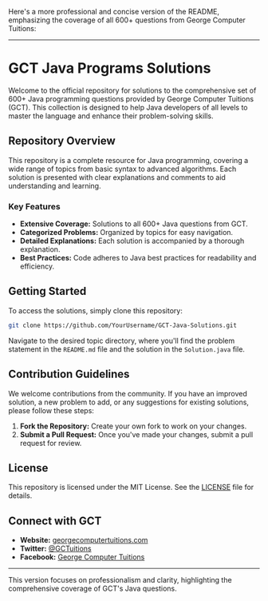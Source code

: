 Here's a more professional and concise version of the README, emphasizing the coverage of all 600+ questions from George Computer Tuitions:

---

# GCT Java Programs Solutions

Welcome to the official repository for solutions to the comprehensive set of 600+ Java programming questions provided by George Computer Tuitions (GCT). This collection is designed to help Java developers of all levels to master the language and enhance their problem-solving skills.

## Repository Overview

This repository is a complete resource for Java programming, covering a wide range of topics from basic syntax to advanced algorithms. Each solution is presented with clear explanations and comments to aid understanding and learning.

### Key Features

- **Extensive Coverage:** Solutions to all 600+ Java questions from GCT.
- **Categorized Problems:** Organized by topics for easy navigation.
- **Detailed Explanations:** Each solution is accompanied by a thorough explanation.
- **Best Practices:** Code adheres to Java best practices for readability and efficiency.

## Getting Started

To access the solutions, simply clone this repository:

```bash
git clone https://github.com/YourUsername/GCT-Java-Solutions.git
```

Navigate to the desired topic directory, where you'll find the problem statement in the `README.md` file and the solution in the `Solution.java` file.

## Contribution Guidelines

We welcome contributions from the community. If you have an improved solution, a new problem to add, or any suggestions for existing solutions, please follow these steps:

1. **Fork the Repository:** Create your own fork to work on your changes.
2. **Submit a Pull Request:** Once you've made your changes, submit a pull request for review.

## License

This repository is licensed under the MIT License. See the [LICENSE](LICENSE) file for details.

## Connect with GCT

- **Website:** [georgecomputertuitions.com](https://georgecomputertuitions.com)
- **Twitter:** [@GCTuitions](https://twitter.com/GCTuitions)
- **Facebook:** [George Computer Tuitions](https://www.facebook.com/GeorgeComputerTuitions)

---

This version focuses on professionalism and clarity, highlighting the comprehensive coverage of GCT's Java questions.